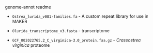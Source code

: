genome-annot readme

* `Ostrea_lurida_v081-families.fa` - A custom repeat library for use in MAKER

* `Olurida_transcriptome_v3.fasta` - transcriptome  

* `GCF_002022765.2_C_virginica-3.0_protein.faa.gz` - _Crassostrea virginica_ proteome